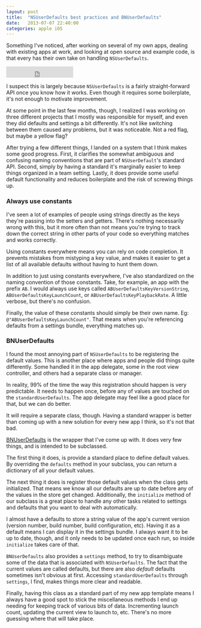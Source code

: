 ```yaml
---
layout: post
title:  "NSUserDefaults best practices and BNUserDefaults"
date:   2013-07-07 22:40:00
categories: apple iOS
---
```


Something I've noticed, after working on several of my own apps, dealing with existing apps at work, and looking at open source and example code, is that every has their own take on handling `NSUserDefaults`.

<iframe src="http://ghbtns.com/github-btn.html?user=Bitnock&amp;repo=BNUserDefaults&amp;type=watch&amp;count=true&amp;size=large" allowtransparency="true" frameborder="0" scrolling="0" width="179" height="30"> </iframe>

I suspect this is largely because `NSUserDefaults` is a fairly straight-forward API once you know how it works. Even though it requires some boilerplate, it's not enough to motivate improvement.

At some point in the last few months, though, I realized I was working on three different projects that I mostly was responsible for myself, and even they did defaults and settings a bit differently. It's not like switching between them caused any problems, but it was noticeable. Not a red flag, but maybe a yellow flag?

After trying a few different things, I landed on a system that I think makes some good progress. First, it clarifies the somewhat ambiguous and confusing naming conventions that are part of `NSUserDefault`'s standard API. Second, simply by having a standard it's marginally easier to keep things organized in a team setting. Lastly, it does provide some useful default functionality and reduces boilerplate and the risk of screwing things up.

### Always use constants

I've seen a lot of examples of people using strings directly as the keys they're passing into the setters and getters. There's nothing necessarily wrong with this, but it more often than not means you're trying to track down the correct string in other parts of your code so everything matches and works correctly.

Using constants everywhere means you can rely on code completion. It prevents mistakes from mistyping a key value, and makes it easier to get a list of all available defaults without having to hunt them down.

In addition to just using constants everywhere, I've also standardized on the naming convention of those constants. Take, for example, an app with the prefix `AB`. I would always use keys called `ABUserDefaultsKeyVersionString`, `ABUserDefaultsKeyLaunchCount`, or `ABUserDefaultsKeyPlaybackRate`. A little verbose, but there's no confusion.

Finally, the value of these constants should simply be their own name. Eg: `@"ABUserDefaultsKeyLaunchCount"`. That means when you're referencing defaults from a settings bundle, everything matches up.

### BNUserDefaults

I found the most annoying part of `NSUserDefaults` to be registering the default values. This is another place where apps and people did things quite differently. Some handled it in the app delegate, some in the root view controller, and others had a separate class or manager.

In reality, 99% of the time the way this registration should happen is very predictable. It needs to happen once, before any of values are touched on the `standardUserDefaults`. The app delegate may feel like a good place for that, but we can do better.

It will require a separate class, though. Having a standard wrapper is better than coming up with a new solution for every new app I think, so it's not that bad.

[BNUserDefaults](https://github.com/Bitnock/BNUserDefaults) is the wrapper that I've come up with. It does very few things, and is intended to be subclassed.

The first thing it does, is provide a standard place to define default values. By overriding the `defaults` method in your subclass, you can return a dictionary of all your default values.

The next thing it does is register those default values when the class gets initialized. That means we know all our defaults are up to date before any of the values in the store get changed. Additionally, the `initialize` method of our subclass is a great place to handle any other tasks related to settings and defaults that you want to deal with automatically.

I almost have a defaults to store a string value of the app's current version (version number, build number, build configuration, etc). Having it as a default means I can display it in the settings bundle. I always want it to be up to date, though, and it only needs to be updated once each run, so inside `initialize` takes care of that.

`BNUserDefaults` also provides a `settings` method, to try to disambiguate some of the data that is associated with `NSUserDefaults`. The fact that the current values are called defaults, but there are also *default* defaults sometimes isn't obvious at first. Accessing `standardUserDefaults` through `settings`, I find, makes things more clear and readable.

Finally, having this class as a standard part of my new app template means I always have a good spot to stick the miscellaneous methods I end up needing for keeping track of various bits of data. Incrementing launch count, updating the current view to launch to, etc. There's no more guessing where that will take place.
